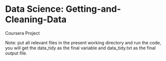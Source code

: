 # Data Science: Getting-and-Cleaning-Data
Coursera Project

Note: put all relevant files in the present working directory and run the code, you will get the data_tidy as the final variable and data_tidy.txt as the final output file.


